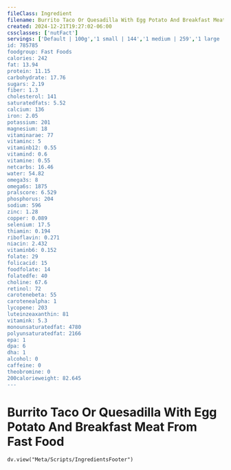 ```yaml
---
fileClass: Ingredient
filename: Burrito Taco Or Quesadilla With Egg Potato And Breakfast Meat From Fast Food
created: 2024-12-21T19:27:02-06:00
cssclasses: ['nutFact']
servings: ['Default | 100g','1 small | 144','1 medium | 259','1 large | 311','1 mcdonald's burrito | 238','1 cup | 144']
id: 785785
foodgroup: Fast Foods
calories: 242
fat: 13.94
protein: 11.15
carbohydrate: 17.76
sugars: 2.19
fiber: 1.3
cholesterol: 141
saturatedfats: 5.52
calcium: 136
iron: 2.05
potassium: 201
magnesium: 18
vitaminarae: 77
vitaminc: 5
vitaminb12: 0.55
vitamind: 0.6
vitamine: 0.55
netcarbs: 16.46
water: 54.82
omega3s: 8
omega6s: 1875
pralscore: 6.529
phosphorus: 204
sodium: 596
zinc: 1.28
copper: 0.089
selenium: 17.5
thiamin: 0.194
riboflavin: 0.271
niacin: 2.432
vitaminb6: 0.152
folate: 29
folicacid: 15
foodfolate: 14
folatedfe: 40
choline: 67.6
retinol: 72
carotenebeta: 55
carotenealpha: 1
lycopene: 203
luteinzeaxanthin: 81
vitamink: 5.3
monounsaturatedfat: 4780
polyunsaturatedfat: 2166
epa: 1
dpa: 6
dha: 1
alcohol: 0
caffeine: 0
theobromine: 0
200calorieweight: 82.645
---
```


# Burrito Taco Or Quesadilla With Egg Potato And Breakfast Meat From Fast Food

```dataviewjs
dv.view("Meta/Scripts/IngredientsFooter")
```